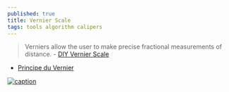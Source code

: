 ```yaml
---
published: true
title: Vernier Scale
tags: tools algorithm calipers
---
```

> Verniers allow the user to make precise fractional measurements of distance. - [DIY Vernier Scale](https://www.instructables.com/DIY-Vernier-scale/)

- [Principe du Vernier](http://ressources.univ-lemans.fr/AccesLibre/UM/Pedago/physique/02/divers/vernier.html)

[![caption](http://ressources.univ-lemans.fr/AccesLibre/UM/Pedago/physique/02/divers/dessins/vernier.gif)](http://ressources.univ-lemans.fr/AccesLibre/UM/Pedago/physique/02/divers/vernier.html)
